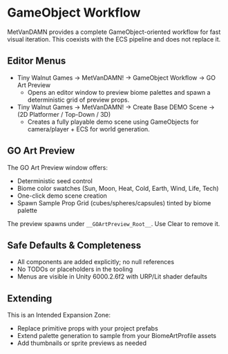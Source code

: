 ﻿# GameObject Workflow

MetVanDAMN provides a complete GameObject-oriented workflow for fast visual iteration. This coexists with the ECS pipeline and does not replace it.

## Editor Menus

- Tiny Walnut Games → MetVanDAMN! → GameObject Workflow → GO Art Preview
  - Opens an editor window to preview biome palettes and spawn a deterministic grid of preview props.
- Tiny Walnut Games → MetVanDAMN! → Create Base DEMO Scene → (2D Platformer / Top-Down / 3D)
  - Creates a fully playable demo scene using GameObjects for camera/player + ECS for world generation.

## GO Art Preview

The GO Art Preview window offers:
- Deterministic seed control
- Biome color swatches (Sun, Moon, Heat, Cold, Earth, Wind, Life, Tech)
- One-click demo scene creation
- Spawn Sample Prop Grid (cubes/spheres/capsules) tinted by biome palette

The preview spawns under `__GOArtPreview_Root__`. Use Clear to remove it.

## Safe Defaults & Completeness

- All components are added explicitly; no null references
- No TODOs or placeholders in the tooling
- Menus are visible in Unity 6000.2.6f2 with URP/Lit shader defaults

## Extending

This is an Intended Expansion Zone:
- Replace primitive props with your project prefabs
- Extend palette generation to sample from your BiomeArtProfile assets
- Add thumbnails or sprite previews as needed
